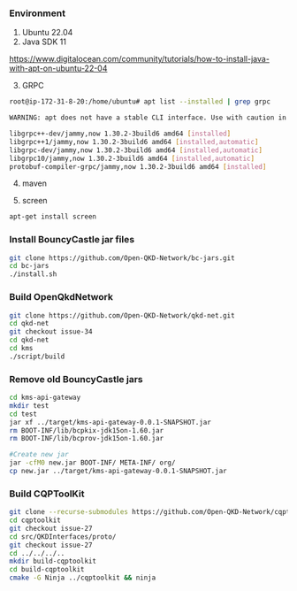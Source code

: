### Environment
1. Ubuntu 22.04
2. Java SDK 11

https://www.digitalocean.com/community/tutorials/how-to-install-java-with-apt-on-ubuntu-22-04

3. GRPC
```sh
root@ip-172-31-8-20:/home/ubuntu# apt list --installed | grep grpc

WARNING: apt does not have a stable CLI interface. Use with caution in scripts.

libgrpc++-dev/jammy,now 1.30.2-3build6 amd64 [installed]
libgrpc++1/jammy,now 1.30.2-3build6 amd64 [installed,automatic]
libgrpc-dev/jammy,now 1.30.2-3build6 amd64 [installed,automatic]
libgrpc10/jammy,now 1.30.2-3build6 amd64 [installed,automatic]
protobuf-compiler-grpc/jammy,now 1.30.2-3build6 amd64 [installed]
```
4. maven

5. screen
```sh
apt-get install screen
```

### Install BouncyCastle jar files
```sh
git clone https://github.com/Open-QKD-Network/bc-jars.git
cd bc-jars
./install.sh
```

### Build OpenQkdNetwork
```sh
git clone https://github.com/Open-QKD-Network/qkd-net.git
cd qkd-net
git checkout issue-34
cd qkd-net
cd kms
./script/build
```

### Remove old BouncyCastle jars
```sh
cd kms-api-gateway
mkdir test
cd test
jar xf ../target/kms-api-gateway-0.0.1-SNAPSHOT.jar
rm BOOT-INF/lib/bcpkix-jdk15on-1.60.jar
rm BOOT-INF/lib/bcprov-jdk15on-1.60.jar

#Create new jar
jar -cfM0 new.jar BOOT-INF/ META-INF/ org/
cp new.jar ../target/kms-api-gateway-0.0.1-SNAPSHOT.jar
```

### Build CQPToolKit
```sh
git clone --recurse-submodules https://github.com/Open-QKD-Network/cqptoolkit.git
cd cqptoolkit
git checkout issue-27
cd src/QKDInterfaces/proto/
git checkout issue-27
cd ../../../..
mkdir build-cqptoolkit
cd build-cqptoolkit
cmake -G Ninja ../cqptoolkit && ninja
```